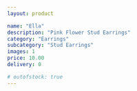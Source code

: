 ```yaml
---
layout: product

name: "Ella"
description: "Pink Flower Stud Earrings"
category: "Earrings"
subcategory: "Stud Earrings"
images: 1
price: 10.00
delivery: 0

# outofstock: true
---
```

